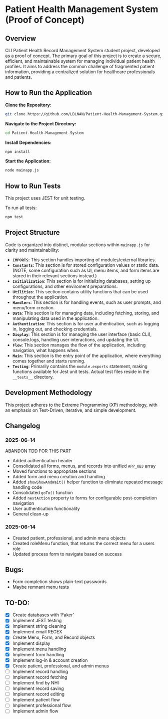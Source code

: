# Patient Health Management System (Proof of Concept)

## Overview

CLI Patient Health Record Management System student project, developed as a proof of concept. The primary goal of this project is to create a secure, efficient, and maintainable system for managing individual patient health profiles. It aims to address the common challenge of fragmented patient information, providing a centralized solution for healthcare professionals and patients.

## How to Run the Application

**Clone the Repository:**

```bash
git clone https://github.com/LDLNAN/Patient-Health-Management-System.git
```

**Navigate to the Project Directory:**

```bash
cd Patient-Health-Management-System
```

**Install Dependencies:**

```bash
npm install
```

**Start the Application:**

```bash
node mainapp.js
```

## How to Run Tests

This project uses JEST for unit testing.

To run all tests:

```bash
npm test
```

## Project Structure

Code is organized into distinct, modular sections within `mainapp.js` for clarity and maintainability:

- **`IMPORTS`**: This section handles importing of modules/external libraries.
- **`Constants`**: This section is for stored configuration values or static data. (NOTE, some configuration such as UI, menu items, and form items are stored in their relevant sections instead.)
- **`Initialization`**: This section is for initializing databases, setting up configurations, and other enviroment preparations.
- **`Utilities`**: This section contains utility functions that can be used throughout the application.
- **`Handlers`**: This section is for handling events, such as user prompts, and menu/form creation.
- **`Data`**: This section is for managing data, including fetching, storing, and manipulating data used in the application.
- **`Authentication`**: This section is for user authentication, such as logging in, logging out, and checking credentials.
- **`Display`**: This section is for managing the user interface (basic CLI), console.logs, handling user interactions, and updating the UI.
- **`Flow`**: This section manages the flow of the application, including navigation, what happens when.
- **`Main`**: This section is the entry point of the application, where everything comes together and starts running.
- **`Testing`**: Primarily contains the `module.exports` statement, making functions available for Jest unit tests. Actual test files reside in the `__tests__` directory.

## Development Methodology

This project adheres to the Extreme Programming (XP) methodology, with an emphasis on Test-Driven, iterative, and simple development.

## Changelog

### 2025-06-14
ABANDON TDD FOR THIS PART
- Added authentication header
- Consolidated all forms, menus, and records into unified `APP_OBJ` array
- Moved functions to appropriate sections
- Added form and menu creation and handling
- Added `showShowAndWait()` helper function to eliminate repeated message handling code
- Consolidated `goTo()` function
- Added `nextAction` property to forms for configurable post-completion navigation
- User authentication functionality
- General clean-up

### 2025-06-14
- Created patient, professional, and admin menu objects
- Created roleMenu function, that returns the correct menu for a users role
- Updated process form to navigate based on success

## Bugs:
- Form completion shows plain-text passwords
- Maybe remnant menu tests

## TO-DO:

- [x]  Create databases with ‘Faker’
- [x]  Implement JEST testing
- [x]  Implement string cleaning
- [x]  Implement email REGEX
- [X]  Create Menu, Form, and Record objects
- [X]  Implement display
- [X]  Implement menu handling
- [X]  Implement form handling
- [X]  Implement log-in & account creation
- [X]  Create patient, professional, and admin menus
- [ ]  Implement record handling
- [ ]  Implement record fetching
- [ ]  Implement find by NHI
- [ ]  Implement record saving
- [ ]  Implement record editing
- [ ]  Implement patient flow
- [ ]  Implement professional flow
- [ ]  Implement admin flow